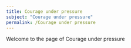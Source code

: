 ```yaml
---
title: Courage under pressure
subject: "Courage under pressure"
permalink: /Courage under pressure
---
```


Welcome to the page of Courage under pressure
